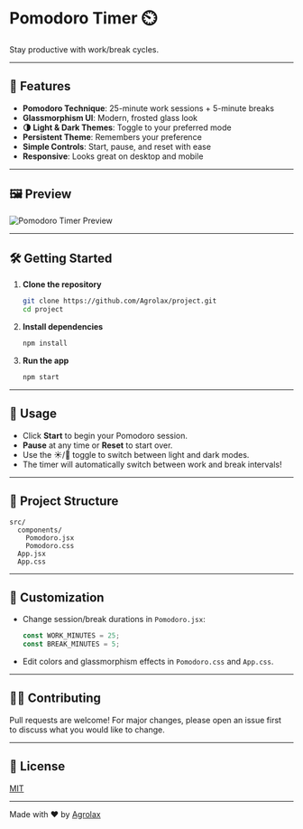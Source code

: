 # Pomodoro Timer ⏲️

Stay productive with work/break cycles.

---

## 🚀 Features

- **Pomodoro Technique**: 25-minute work sessions + 5-minute breaks
- **Glassmorphism UI**: Modern, frosted glass look
- **🌗 Light & Dark Themes**: Toggle to your preferred mode
- **Persistent Theme**: Remembers your preference
- **Simple Controls**: Start, pause, and reset with ease
- **Responsive**: Looks great on desktop and mobile

---

## 🖼️ Preview

![Pomodoro Timer Preview](./preview.png) <!-- Replace with your own screenshot if available -->

---

## 🛠️ Getting Started

1. **Clone the repository**
   ```bash
   git clone https://github.com/Agrolax/project.git
   cd project
   ```

2. **Install dependencies**
   ```bash
   npm install
   ```

3. **Run the app**
   ```bash
   npm start
   ```

---

## 📝 Usage

- Click **Start** to begin your Pomodoro session.
- **Pause** at any time or **Reset** to start over.
- Use the ☀️/🌙 toggle to switch between light and dark modes.
- The timer will automatically switch between work and break intervals!

---

## 📁 Project Structure

```
src/
  components/
    Pomodoro.jsx
    Pomodoro.css
  App.jsx
  App.css
```

---

## 🌟 Customization

- Change session/break durations in `Pomodoro.jsx`:
  ```js
  const WORK_MINUTES = 25;
  const BREAK_MINUTES = 5;
  ```
- Edit colors and glassmorphism effects in `Pomodoro.css` and `App.css`.

---

## 👨‍💻 Contributing

Pull requests are welcome! For major changes, please open an issue first  
to discuss what you would like to change.

---

## 📄 License

[MIT](./LICENSE)

---

Made with ❤️ by [Agrolax](https://github.com/Agrolax)
